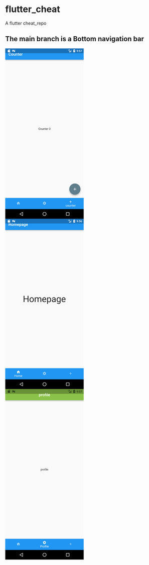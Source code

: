 # flutter_cheat

A flutter cheat_repo

## The main branch is a  Bottom navigation bar

<p>
<img align=top  src="/images/count.png" width="250" >  &nbsp; 
<img align=top  src="/images/home.png" width="250">  &nbsp;
<img  align=top src="/images/profile.png" width="250">  &nbsp;
</p>


